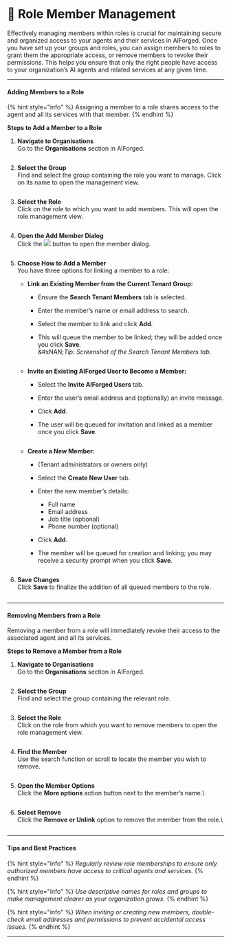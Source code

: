 # 👤 Role Member Management

Effectively managing members within roles is crucial for maintaining secure and organized access to your agents and their services in AIForged. Once you have set up your groups and roles, you can assign members to roles to grant them the appropriate access, or remove members to revoke their permissions. This helps you ensure that only the right people have access to your organization’s AI agents and related services at any given time.

***

#### Adding Members to a Role

{% hint style="info" %}
Assigning a member to a role shares access to the agent and all its services with that member.
{% endhint %}

**Steps to Add a Member to a Role**

1.  **Navigate to Organisations**\
    Go to the **Organisations** section in AIForged.

    <div align="left"><figure><img src="../assets/image (98).png" alt=""><figcaption></figcaption></figure></div>
2.  **Select the Group**\
    Find and select the group containing the role you want to manage. Click on its name to open the management view.

    <div align="left"><figure><img src="../assets/image (99).png" alt=""><figcaption></figcaption></figure></div>
3.  **Select the Role**\
    Click on the role to which you want to add members. This will open the role management view.

    <div align="left"><figure><img src="../assets/image (100).png" alt=""><figcaption></figcaption></figure></div>
4.  **Open the Add Member Dialog**\
    Click the ![](<(../assets/image (101).png>) button to open the member dialog.

    <div align="left"><figure><img src="../assets/image (102).png" alt=""><figcaption></figcaption></figure></div>
5. **Choose How to Add a Member**\
   You have three options for linking a member to a role:
   * **Link an Existing Member from the Current Tenant Group:**
     * Ensure the **Search Tenant Members** tab is selected.
     * Enter the member’s name or email address to search.
     * Select the member to link and click **Add**.
     *   This will queue the member to be linked; they will be added once you click **Save**.\
         &#xNAN;_&#x54;ip: Screenshot of the Search Tenant Members tab._

         <figure><img src="../assets/image (103).png" alt=""><figcaption></figcaption></figure>
   * **Invite an Existing AIForged User to Become a Member:**
     * Select the **Invite AIForged Users** tab.
     * Enter the user’s email address and (optionally) an invite message.
     * Click **Add**.
     *   The user will be queued for invitation and linked as a member once you click **Save**.

         <div align="left"><figure><img src="../assets/image (104).png" alt=""><figcaption></figcaption></figure></div>
   * **Create a New Member:**
     * (Tenant administrators or owners only)
     * Select the **Create New User** tab.
     * Enter the new member’s details:
       * Full name
       * Email address
       * Job title (optional)
       * Phone number (optional)
     * Click **Add**.
     *   The member will be queued for creation and linking; you may receive a security prompt when you click **Save**.

         <figure><img src="../assets/image (106).png" alt=""><figcaption></figcaption></figure>
6.  **Save Changes**\
    Click **Save** to finalize the addition of all queued members to the role.

    <figure><img src="../assets/image (107).png" alt=""><figcaption></figcaption></figure>

***

#### Removing Members from a Role

Removing a member from a role will immediately revoke their access to the associated agent and all its services.

**Steps to Remove a Member from a Role**

1.  **Navigate to Organisations**\
    Go to the **Organisations** section in AIForged.

    <div align="left"><figure><img src="../assets/image (98).png" alt=""><figcaption></figcaption></figure></div>
2.  **Select the Group**\
    Find and select the group containing the relevant role.

    <div align="left"><figure><img src="../assets/image (99).png" alt=""><figcaption></figcaption></figure></div>
3.  **Select the Role**\
    Click on the role from which you want to remove members to open the role management view.

    <div align="left"><figure><img src="../assets/image (100).png" alt=""><figcaption></figcaption></figure></div>
4.  **Find the Member**\
    Use the search function or scroll to locate the member you wish to remove.

    <div align="left"><figure><img src="../assets/image (109).png" alt=""><figcaption></figcaption></figure></div>
5.  **Open the Member Options**\
    Click the **More options** action button next to the member’s name.\


    <div align="left"><figure><img src="../assets/image (110).png" alt=""><figcaption></figcaption></figure></div>
6.  **Select Remove**\
    Click the **Remove or Unlink** option to remove the member from the role.\


    <div align="left"><figure><img src="../assets/image (111).png" alt=""><figcaption></figcaption></figure></div>

***

#### Tips and Best Practices

{% hint style="info" %}
_Regularly review role memberships to ensure only authorized members have access to critical agents and services._
{% endhint %}

{% hint style="info" %}
_Use descriptive names for roles and groups to make management clearer as your organization grows._
{% endhint %}

{% hint style="info" %}
_When inviting or creating new members, double-check email addresses and permissions to prevent accidental access issues._
{% endhint %}

***


